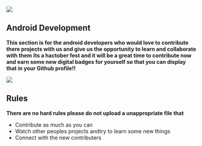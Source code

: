 <img align = "center" src = "https://hacktoberfest.com/_next/static/media/logo-hacktoberfest--logomark.b91c17d2.svg?raw=true">

## Android Development 

**This section is for the android developers who would love to contribute there projects with us and give us the opportunity to learn and collaborate with them**
**Its a hactober fest and it will be a great time to contribute now and earn some new digital badges for yourself so that you can display that in your Github profile!!**

<img align = "center" src = "https://img.freepik.com/free-vector/app-development-illustration_52683-47931.jpg?w=1060&t=st=1696433334~exp=1696433934~hmac=8e28bb190b20abe949cf8fdc6f7e63f139ef6e2cd42f7e87ceee0ce9ed9d5463">

## Rules 
**There are no hard rules please do not upload a unappropriate file that**
- Contribute as much as you can 
- Watch other peoples projects andtry to learn some new things
- Connect with the new contributers
